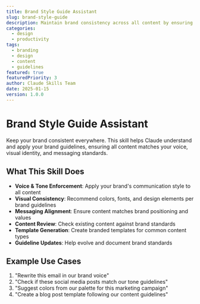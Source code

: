 ```yaml
---
title: Brand Style Guide Assistant
slug: brand-style-guide
description: Maintain brand consistency across all content by ensuring adherence to your brand's voice, tone, colors, typography, and messaging guidelines.
categories:
  - design
  - productivity
tags:
  - branding
  - design
  - content
  - guidelines
featured: true
featuredPriority: 3
author: Claude Skills Team
date: 2025-01-15
version: 1.0.0
---
```


# Brand Style Guide Assistant

Keep your brand consistent everywhere. This skill helps Claude understand and apply your brand guidelines, ensuring all content matches your voice, visual identity, and messaging standards.

## What This Skill Does

- **Voice & Tone Enforcement**: Apply your brand's communication style to all content
- **Visual Consistency**: Recommend colors, fonts, and design elements per brand guidelines
- **Messaging Alignment**: Ensure content matches brand positioning and values
- **Content Review**: Check existing content against brand standards
- **Template Generation**: Create branded templates for common content types
- **Guideline Updates**: Help evolve and document brand standards

## Example Use Cases

1. "Rewrite this email in our brand voice"
2. "Check if these social media posts match our tone guidelines"
3. "Suggest colors from our palette for this marketing campaign"
4. "Create a blog post template following our content guidelines"
